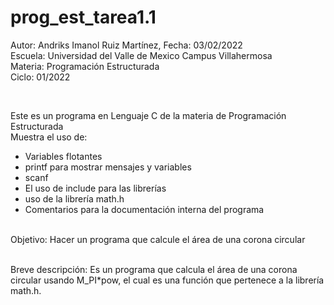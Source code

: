 # prog_est_tarea1.1
<p>Autor: Andriks Imanol Ruiz Martínez, Fecha: 03/02/2022 <br>
Escuela: Universidad del Valle de Mexico Campus Villahermosa <br>
Materia: Programación Estructurada <br>
Ciclo: 01/2022</p>
<br>
<p>Este es un programa en Lenguaje C de la materia de Programación Estructurada<br>
Muestra el uso de:
  <ul>
    <li>Variables flotantes</li>
    <li>printf para mostrar mensajes y variables</li>
    <li>scanf</li>
    <li>El uso de include para las librerías</li>
    <li>uso de la librería math.h</li>
    <li>Comentarios para la documentación interna del programa</li>
    </ul>
    </p>
<br>
Objetivo: Hacer un programa que calcule el área de una corona circular
<br>
<br>
<p>Breve descripción:
Es un programa que calcula el área de una corona circular usando M_PI*pow, el cual es una función que pertenece a la librería math.h.
<br>
</p>
